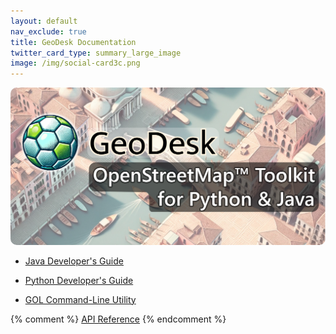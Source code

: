```yaml
---
layout: default
nav_exclude: true
title: GeoDesk Documentation
twitter_card_type: summary_large_image
image: /img/social-card3c.png
---
```


<img src="/img/social-card3.png" style="border-radius: 10px;">

- [Java Developer's Guide](/java)

- [Python Developer's Guide](/python)

- [GOL Command-Line Utility](/gol)

{% comment %}
[API Reference](api.md)
{% endcomment %}